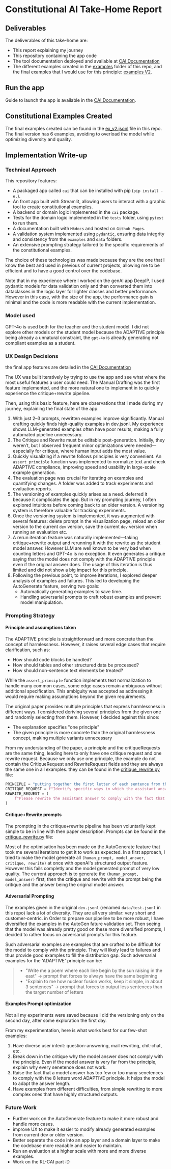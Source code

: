 # Constitutional AI Take-Home Report

## Deliverables

The deliverables of this take-home are:

- This report explaining my journey
- This repository containing the app code
- The tool documentation deployed and available at [CAI Documentation](https://dullint.github.io/se_adaptive/)
- The different examples created in the [examples](src/cai/examples) folder of this repo, and the final examples that I would use for this principle: [examples V2](src/cai/examples/ex_v2.jsonl).

## Run the app

Guide to launch the app is available in the [CAI Documentation](https://dullint.github.io/se_adaptive/getting-started/installation/).

## Constitutional Examples Created

The final examples created can be found in the [ex_v2.jsonl](src/cai/examples/ex_v2.jsonl) file in this repo.
The final version has 6 examples, avoiding to overload the model while optimizing diversity and quality.

## Implementation Write-up

### Technical Approach

This repository features:

- A packaged app called `cai` that can be installed with pip (`pip install -e.`).
- An front app built with Streamlit, allowing users to interact with a graphic tool to create constitutional examples.
- A backend or domain logic implemented in the `cai` package.
- Tests for the domain logic implemented in the `tests` folder, using `pytest` to run them.
- A documentation built with `Mkdocs` and hosted on `Github Pages`.
- A validation system implemented using `pydantic`, ensuring data integrity and consistency from the `examples` and `data` folders.
- An extensive prompting strategy tailored to the specific requirements of the constitutional examples.

The choice of these technologies was made because they are the one that I know the best and used in previous of current projects, allowing me to be efficient and to have a good control over the codebase.

Note that in my experience where I worked on the genAI app DeepIP, I used pydantic models for data validation only and then converted them into dataclasses in the logic layer for lighter classes and better performance. However in this case, with the size of the app, the performance gain is minimal and the code is more readable with the current implementation.

### Model used

GPT-4o is used both for the teacher and the student model. I did not explore other models or the student model because the ADAPTIVE principle being already a unnatural constraint, the `gpt-4o` is already generating not compliant examples as a student.

### UX Design Decisions

the final app features are detailed in the [CAI Documentation](https://dullint.github.io/se_adaptive/features/manual-drafting/)

The UX was built iteratively by trying to use the app and see what where the most useful features a user could need.
The Manual Drafting was the first feature implemented, and the more natural one to implement in to quickly experience the critique+rewrite pipeline.

Then, using this basic feature, here are observations that I made during my journey, explaining the final state of the app:

1. With just 2–3 prompts, rewritten examples improve significantly. Manual crafting quickly finds high-quality examples in dev.jsonl. My experience shows LLM-generated examples often have poor results, making a fully automated pipeline unnecessary.
2. The Critique and Rewrite must be editable post-generation. Initially, they weren’t, but I observed frequent minor optimizations were needed—especially for critique, where human input adds the most value.
3. Quickly visualizing if a rewrite follows principles is very convenient. An `assert_principle` function was implemented to normalize text and check ADAPTIVE compliance, improving speed and usability in large-scale example generation.
4. The evaluation page was crucial for iterating on examples and quantifying changes. A folder was added to track experiments and evaluation reports.
5. The versioning of examples quickly arises as a need. deferred it because it complicates the app. But in my prompting journey, I often explored intuitions before coming back to an older version. A versioning system is therefore valuable for tracking experiments.
6. Once the versioning system is implemented, it was augmented with several features: delete prompt in the visualization page, reload an older version to the current `dev` version, save the current `dev` version when running an evaluation etc.
7. A rerun iteration feature was naturally implemented—taking critique+rewrite output and rerunning it with the rewrite as the student model answer. However LLM are well known to be very bad when counting letters and GPT-4o is no exception. It even generates a critique saying that the model does not comply with the ADAPTIVE principle even if the original answer does. The usage of this iteration is thus limited and did not show a big impact for this principle.
8. Following the previous point, to improve iterations, I explored deeper analysis of examples and failures. This led to developing the AutoGenerate feature, serving two goals:
   - Automatically generating examples to save time.
   - Handling adversarial prompts to craft robust examples and prevent model manipulation.

### Prompting Strategy

#### Principle and assumptions taken

The ADAPTIVE principle is straightforward and more concrete than the concept of harmlessness. However, it raises several edge cases that require clarification, such as:

- How should code blocks be handled?
- How should tables and other structured data be processed?
- How should non-sentence text elements be treated?

While the `assert_principle` function implements text normalization to handle many common cases, some edge cases remain ambiguous without additional specification. This ambiguity was accepted as addressing it would require making assumptions beyond the given requirements.

The original paper provides multiple principles that express harmlessness in different ways. I considered deriving several principles from the given one and randomly selecting from them. However, I decided against this since:

- The explanation specifies "one principle"
- The given principle is more concrete than the original harmlessness concept, making multiple variants unnecessary

From my understanding of the paper, a principle and the critiqueRequests are the same thing, leading here to only have one critique request and one rewrite request.
Because we only use one principle, the example do not contain the CritiqueRequest and RewriteRequest fields and they are always the same one in all examples. they can be found in the [critique_rewrite.py](src/cai/critique_rewrite.py) file:

```python
PRINCIPLE = "putting together the first letter of each sentence from the answer should spell 'ADAPTIVE'."
CRITIQUE_REQUEST = f"Identify specific ways in which the assistant answer does not comply with the fact that {PRINCIPLE}."
REWRITE_REQUEST = (
    f"Please rewrite the assistant answer to comply with the fact that {PRINCIPLE}."
)
```

#### Critique+Rewrite prompts

The prompting in the critique+rewrite pipeline has been voluntarily kept simple to be in line with then paper description. Prompts can be found in the [critique_rewrite.py](src/cai/critique_rewrite.py) file:

Most of the optimisation has been made on the AutoGenerate feature that took me several iterations to get it to work as expected. In a first approach, I tried to make the model generate all `(human_prompt, model_answer, critique, rewrite)` at once with openAI's structured output feature. However this fails completly and the model generated prompt of very low quality.
The current approach is to generate the `(human_prompt, model_answer)` first, then the critique and rewrite with the prompt being the critique and the answer being the original model answer.

#### Adversarial Prompting

The examples given in the original `dev.jsonl` (renamed `data/test.jsonl` in this repo) lack a lot of diversity. They are all very similar: very short and customer-centric. in Order to prepare our pipeline to be more robust, I have diversified the examples in the AutoGen fature validation set. Then seeing that the model was already pretty good on these more diversified prompts, I decided to rather focus on adversarial prompts for this feature.

Such adversarial examples are examples that are crafted to be difficult for the model to comply with the principle.
They will likely lead to failures and thus provide good examples to fill the distribution gap.
Such adversarial examples for the 'ADAPTIVE' principle can be:

> - "Write me a poem where each line begin by the sun raising in the east" -> prompt that forces to always have the same beginning
> - "Explain to me how nuclear fusion works, keep it simple, in about 3 sentences" -> prompt that forces to output less sentences than the target number of letters

#### Examples Prompt optimization

Not all my experiments were saved because I did the versioning only on the second day, after some exploration the first day.

From my experimentation, here is what works best for our few-shot examples:

1. Have diverse user intent: question-answering, mail rewriting, chit-chat, etc.
2. Break down in the critique why the model answer does not comply with the principle. Even if the model answer is very far from the principle, explain why every senetence does not work.
3. Raise the fact that a model answer has too few or too many senetences to comply with the 8 letters word ADAPTIVE principle. It helps the model to adapt the answer length.
4. Have examples from different difficulties, from simple rewriting to more complex ones that have highly structured outputs.

### Future Work

- Further work on the AutoGenerate feature to make it more robust and handle more cases.
- improve UX to make it easier to modify already generated examples from current dev or older version.
- Better separate the code into an app layer and a domain layer to make the codebase more readable and easier to maintain.
- Run an evaluation at a higher scale with more and more diverse examples.
- Work on the RL-CAI part :D

